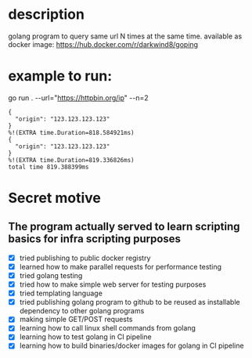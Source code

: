 # description

golang program to query same url N times at the same time.
available as docker image: https://hub.docker.com/r/darkwind8/goping

# example to run:

go run . --url="https://httpbin.org/ip" --n=2
```
{
  "origin": "123.123.123.123"
}
%!(EXTRA time.Duration=818.584921ms)
{
  "origin": "123.123.123.123"
}
%!(EXTRA time.Duration=819.336826ms)
total time 819.388399ms
```

# Secret motive
## The program actually served to learn scripting basics for infra scripting purposes

- [x] tried publishing to public docker registry
- [x] learned how to make parallel requests for performance testing
- [x] tried golang testing
- [x] tried how to make simple web server for testing purposes
- [x] tried templating language
- [x] tried publishing golang program to github to be reused as installable dependency to other golang programs
- [x] making simple GET/POST requests
- [x] learning how to call linux shell commands from golang
- [x] learning how to test golang in CI pipeline
- [x] learning how to build binaries/docker images for golang in CI pipeline